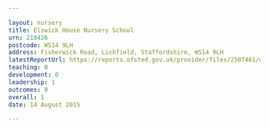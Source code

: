 ```yaml
---

layout: nursery
title: Elswick House Nursery School
urn: 218426
postcode: WS14 9LH
address: Fisherwick Road, Lichfield, Staffordshire, WS14 9LH
latestReportUrl: https://reports.ofsted.gov.uk/provider/files/2507461/urn/218426.pdf
teaching: 0
development: 0
leadership: 1
outcomes: 0
overall: 1
date: 14 August 2015

---
```


